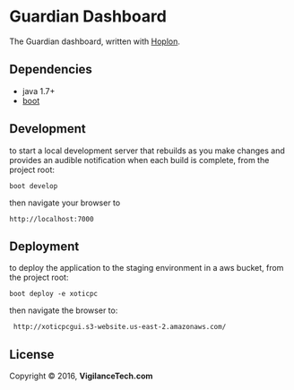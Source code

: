 # Guardian Dashboard

The Guardian dashboard, written with [Hoplon][3].

## Dependencies

- java 1.7+
- [boot][1]

## Development

to start a local development server that rebuilds as you make changes and provides an audible notification when each build is complete, from the project root:
```
boot develop
```

then navigate your browser to
```
http://localhost:7000
```

## Deployment

to deploy the application to the staging environment in a aws bucket, from the project root:
```
boot deploy -e xoticpc
```

then navigate the browser to:
```
 http://xoticpcgui.s3-website.us-east-2.amazonaws.com/
```

## License

Copyright © 2016, **VigilanceTech.com**

[1]: http://boot-clj.com
[2]: http://localhost:8000
[3]: http://hoplon.io

